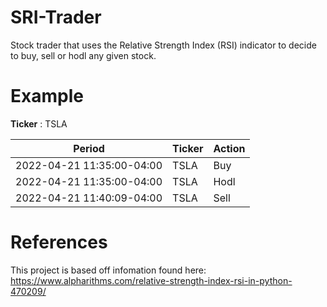 # SRI-Trader
Stock trader that uses the Relative Strength Index (RSI) indicator to decide to buy, sell or hodl any given stock.

# Example

**Ticker** : TSLA


|Period|Ticker|Action
| ------------- | ------------- |------------- |
| 2022-04-21 11:35:00-04:00  |  TSLA  |  Buy  |
| 2022-04-21 11:35:00-04:00  |  TSLA  |  Hodl  |
| 2022-04-21 11:40:09-04:00  |  TSLA  |  Sell  |

# References

This project is based off infomation found here:
https://www.alpharithms.com/relative-strength-index-rsi-in-python-470209/
